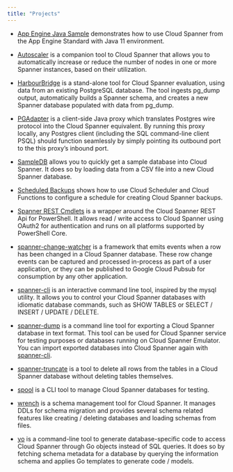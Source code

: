 ```yaml
---
title: "Projects"
---
```


* [App Engine Java Sample](https://github.com/cloudspannerecosystem/appengine-java-sample)
  demonstrates how to use Cloud Spanner
  from the App Engine Standard with Java 11 environment.

* [Autoscaler](https://github.com/cloudspannerecosystem/autoscaler)
  is a companion tool to Cloud Spanner that allows you to automatically
  increase or reduce the number of nodes in one or more Spanner instances,
  based on their utilization.

* [HarbourBridge](https://github.com/cloudspannerecosystem/harbourbridge)
  is a stand-alone tool for Cloud Spanner evaluation,
  using data from an existing PostgreSQL database. The tool ingests
  pg_dump output, automatically builds a Spanner schema, and creates
  a new Spanner database populated with data from pg_dump.

* [PGAdapter](https://github.com/cloudspannerecosystem/pgadapter)
  is a client-side Java proxy which translates
  Postgres wire protocol into the Cloud Spanner equivalent.
  By running this proxy locally, any Postgres client
  (including the SQL command-line client PSQL) should function
  seamlessly by simply pointing its outbound port to the this
  proxy’s inbound port.

* [SampleDB](https://github.com/cloudspannerecosystem/sampledb)
  allows you to quickly get a sample database
  into Cloud Spanner. It does so by loading data from a CSV file
  into a new Cloud Spanner database.

* [Scheduled Backups](https://github.com/cloudspannerecosystem/scheduled-backups)
  shows how to use Cloud Scheduler and Cloud Functions to
  configure a schedule for creating Cloud Spanner backups.

* [Spanner REST Cmdlets](https://github.com/cloudspannerecosystem/spanner-rest-cmdlets)
  is a wrapper around the Cloud Spanner REST Api for PowerShell.
  It allows read / write access to Cloud Spanner using OAuth2 for
  authentication and runs on all platforms supported by PowerShell Core.

* [spanner-change-watcher](https://github.com/cloudspannerecosystem/spanner-change-watcher)
  is a framework that emits events when a row has been changed in a Cloud
  Spanner database. These row change events can be captured and processed
  in-process as part of a user application, or they can be published to Google
  Cloud Pubsub for consumption by any other application.

* [spanner-cli](https://github.com/cloudspannerecosystem/spanner-cli)
  is an interactive command line tool, inspired by the
  mysql utility. It allows you to control your Cloud Spanner
  databases with idiomatic database commands, such as SHOW TABLES or
  SELECT / INSERT / UPDATE / DELETE.

* [spanner-dump](https://github.com/cloudspannerecosystem/spanner-dump)
  is a command line tool for exporting a Cloud Spanner
  database in text format. This tool can be used for Cloud Spanner
  service for testing purposes or databases running on
  Cloud Spanner Emulator.
  You can import exported databases into
  Cloud Spanner again with [spanner-cli](https://github.com/cloudspannerecosystem/spanner-cli).

* [spanner-truncate](https://github.com/cloudspannerecosystem/spanner-truncate)
  is a tool to delete all rows from the tables in a Cloud Spanner
  database without deleting tables themselves.

* [spool](https://github.com/cloudspannerecosystem/spool)
  is a CLI tool to manage Cloud Spanner databases for testing.

* [wrench](https://github.com/cloudspannerecosystem/wrench)
  is a schema management tool for Cloud Spanner.
  It manages DDLs for schema migration and provides several
  schema related features like creating / deleting databases
  and loading schemas from files.

* [yo](https://github.com/cloudspannerecosystem/yo)
  is a command-line tool to generate database-specific code
  to access Cloud Spanner through Go objects instead of SQL queries.
  It does so by fetching schema metadata for a database by
  querying the information schema and applies Go templates to
  generate code / models.
